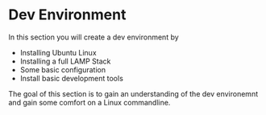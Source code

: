 # Dev Environment

In this section you will create a dev environment by 
* Installing Ubuntu Linux
* Installing a full LAMP Stack
* Some basic configuration
* Install basic development tools

The goal of this section is to gain an understanding of the  dev environemnt and gain some comfort on a Linux commandline.
